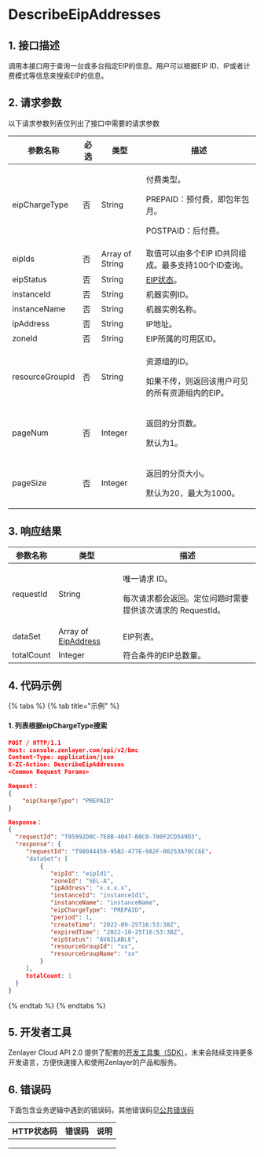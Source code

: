 # DescribeEipAddresses

## 1. 接口描述

调用本接口用于查询一台或多台指定EIP的信息。用户可以根据EIP ID、IP或者计费模式等信息来搜索EIP的信息。



## 2. 请求参数

以下请求参数列表仅列出了接口中需要的请求参数

| 参数名称            | 必选 | 类型              | 描述                                                        |
| --------------- | -- | --------------- | --------------------------------------------------------- |
| eipChargeType   | 否  | String          | <p>付费类型。</p><p>PREPAID：预付费，即包年包月。</p><p>POSTPAID：后付费。</p> |
| eipIds          | 否  | Array of String | 取值可以由多个EIP ID共同组成。最多支持100个ID查询。                           |
| eipStatus       | 否  | String          | [EIP状态](../datastructure.md#eipstatus)。                   |
| instanceId      | 否  | String          | 机器实例ID。                                                   |
| instanceName    | 否  | String          | 机器实例名称。                                                   |
| ipAddress       | 否  | String          | IP地址。                                                     |
| zoneId          | 否  | String          | EIP所属的可用区ID。                                              |
| resourceGroupId | 否  | String          | <p>资源组的ID。</p><p>如果不传，则返回该用户可见的所有资源组内的EIP。</p>            |
| pageNum         | 否  | Integer         | <p>返回的分页数。</p><p>默认为1。</p>                                |
| pageSize        | 否  | Integer         | <p>返回的分页大小。</p><p>默认为20，最大为1000。</p>                      |



## 3. 响应结果

| 参数名称       | 类型                                                    | 描述                                                       |
| ---------- | ----------------------------------------------------- | -------------------------------------------------------- |
| requestId  | String                                                | <p>唯一请求 ID。</p><p>每次请求都会返回。定位问题时需要提供该次请求的 RequestId。</p> |
| dataSet    | Array of [EipAddress](../datastructure.md#eipaddress) | EIP列表。                                                   |
| totalCount | Integer                                               | 符合条件的EIP总数量。                                             |



## 4. 代码示例

{% tabs %}
{% tab title="示例" %}
#### 1. 列表根据eipChargeType搜索

```json
POST / HTTP/1.1
Host: console.zenlayer.com/api/v2/bmc
Content-Type: application/json
X-ZC-Action: DescribeEipAddresses
<Common Request Params>

Request：
{
    "eipChargeType": "PREPAID"
}

Response：
{   
  "requestId": "T05992D0C-7E8B-4047-B0C0-780F2CD549D3",
  "response": {
     "requestId": "T98044459-95B2-477E-9A2F-00253A70CC6E"，
     "dataSet": [
         {
            "eipId": "eipId1",
            "zoneId": "SEL-A",
            "ipAddress": "x.x.x.x",
            "instanceId": "instanceId1",
            "instanceName": "instanceName",
            "eipChargeType": "PREPAID",
            "period": 1,
            "createTime": "2022-09-25T16:53:38Z",
            "expiredTime": "2022-10-25T16:53:38Z",
            "eipStatus": "AVAILABLE",
            "resourceGroupId": "xx",
            "resourceGroupName": "xx"
         }
     ],
     totalCount: 1
  }
}
```
{% endtab %}
{% endtabs %}



## 5. 开发者工具

Zenlayer Cloud API 2.0 提供了配套的[开发工具集（SDK）](../../api-introduction/sdk/)，未来会陆续支持更多开发语言，方便快速接入和使用Zenlayer的产品和服务。



## 6. 错误码

下面包含业务逻辑中遇到的错误码，其他错误码见[公共错误码](../../api-introduction/instruction/commonerrorcode.md)

| HTTP状态码 | 错误码 | 说明 |
| ------- | --- | -- |
|         |     |    |
|         |     |    |
|         |     |    |
